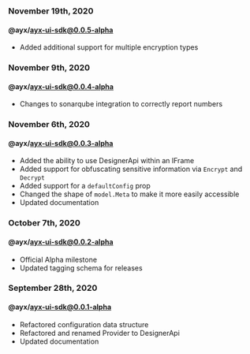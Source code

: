 ### November 19th, 2020
#### @ayx/ayx-ui-sdk@0.0.5-alpha
- Added additional support for multiple encryption types
### November 9th, 2020
#### @ayx/ayx-ui-sdk@0.0.4-alpha
- Changes to sonarqube integration to correctly report numbers

### November 6th, 2020
#### @ayx/ayx-ui-sdk@0.0.3-alpha
- Added the ability to use DesignerApi within an IFrame
- Added support for obfuscating sensitive information via `Encrypt` and `Decrypt`
- Added support for a `defaultConfig` prop
- Changed the shape of `model.Meta` to make it more easily accessible
- Updated documentation

### October 7th, 2020
#### @ayx/ayx-ui-sdk@0.0.2-alpha
- Official Alpha milestone
- Updated tagging schema for releases

### September 28th, 2020
#### @ayx/ayx-ui-sdk@0.0.1-alpha
- Refactored configuration data structure
- Refactored and renamed Provider to DesignerApi
- Updated documentation